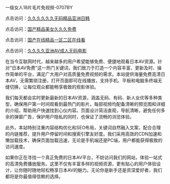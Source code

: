 一级女人18片毛片免视频-0707BY

点击访问：<a href="https://vassv.pages.dev/">久久久久久久无码精品亚洲日韩</a>

点击访问：<a href="https://gda-c7m.pages.dev/">国产精品美女久久久免费</a>

点击访问：<a href="https://bered.pages.dev/">国产在线精品一区二区在线看</a>

点击访问：<a href="https://gsd-agv.pages.dev/">久久久久亚洲AV成人无码电影</a>



在当今互联网时代，越来越多的用户希望能够免费、便捷地观看日本AV资源。针对“日本AV免费”这一热门关键词，我们致力于打造一个内容丰富、更新及时、操作简单的平台，满足广大用户对高质量免费视频的需求。本站提供海量免费高清日本AV，无需繁琐注册，打开页面即可在线播放，支持手机、平板和电脑多终端无缝切换，让每位观众都能畅享极致的观影体验。

我们每天都会实时更新最新的日本AV资源，涵盖无码、有码、新人女优等多种类型，确保用户第一时间观看到最热门的影片。每部视频均配备清晰的预览图和详细的介绍，帮助用户快速找到心仪内容。页面设计简洁直观，导航清晰，避免任何多余的弹窗广告，保护用户隐私的同时，也保证了流畅的浏览体验。

此外，本站特别注重内容结构优化和SEO布局，关键词自然融入文案，配合合理的内链推荐，提升用户停留时间和搜索引擎友好度。我们采用高效的CDN加速和懒加载技术，确保页面加载迅速，无论是手机端还是PC端，用户都能获得极致的访问速度。

如果你正在寻找一个真正免费的日本AV平台，不妨访问我们的网站，体验一站式的高清免费播放服务。这里不仅有丰富多样的视频资源，更有贴心的用户体验设计，让你随时随地轻松畅享日本AV的魅力。无论你是新手还是资深爱好者，我们都将是你最值得信赖的选择。




<span style="display:none;">[Canonical link]( https://github.com/yyy5415654/15001007 ）</span>
